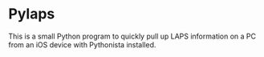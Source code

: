 # Pylaps

This is a small Python program to quickly pull up LAPS information on a PC from an iOS device with Pythonista installed.
